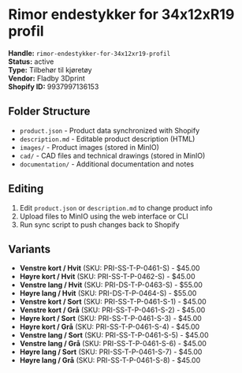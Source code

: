 # Rimor endestykker for 34x12xR19 profil

**Handle:** `rimor-endestykker-for-34x12xr19-profil`  
**Status:** active  
**Type:** Tilbehør til kjøretøy  
**Vendor:** Fladby 3Dprint  
**Shopify ID:** 9937997136153  

## Folder Structure

- `product.json` - Product data synchronized with Shopify
- `description.md` - Editable product description (HTML)
- `images/` - Product images (stored in MinIO)
- `cad/` - CAD files and technical drawings (stored in MinIO)
- `documentation/` - Additional documentation and notes

## Editing

1. Edit `product.json` or `description.md` to change product info
2. Upload files to MinIO using the web interface or CLI
3. Run sync script to push changes back to Shopify

## Variants

- **Venstre kort / Hvit** (SKU: PRI-SS-T-P-0461-S) - $45.00
- **Høyre kort / Hvit** (SKU: PRI-SS-T-P-0462-S) - $45.00
- **Venstre lang / Hvit** (SKU: PRI-DS-T-P-0463-S) - $55.00
- **Høyre lang / Hvit** (SKU: PRI-DS-T-P-0464-S) - $55.00
- **Venstre kort / Sort** (SKU: PRI-SS-T-P-0461-S-1) - $45.00
- **Venstre kort / Grå** (SKU: PRI-SS-T-P-0461-S-2) - $45.00
- **Høyre kort / Sort** (SKU: PRI-SS-T-P-0461-S-3) - $45.00
- **Høyre kort / Grå** (SKU: PRI-SS-T-P-0461-S-4) - $45.00
- **Venstre lang / Sort** (SKU: PRI-SS-T-P-0461-S-5) - $45.00
- **Venstre lang / Grå** (SKU: PRI-SS-T-P-0461-S-6) - $45.00
- **Høyre lang / Sort** (SKU: PRI-SS-T-P-0461-S-7) - $45.00
- **Høyre lang / Grå** (SKU: PRI-SS-T-P-0461-S-8) - $45.00
